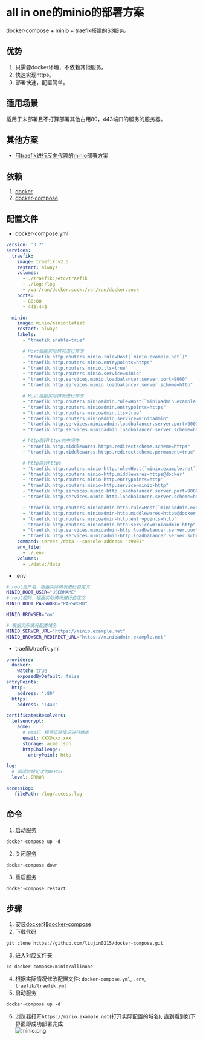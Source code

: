 # all in one的minio的部署方案

docker-compose + minio + traefik搭建的S3服务。  

## 优势
1. 只需要docker环境，不依赖其他服务。
2. 快速实现https。
3. 部署快速，配置简单。

## 适用场景
适用于未部署且不打算部署其他占用80，443端口的服务的服务器。

## 其他方案
- [用traefik进行反向代理的minio部署方案](../traefik) 

## 依赖
1. [docker](https://wiki.liujin.site/zh/docker/install)
2. [docker-compose](https://wiki.liujin.site/zh/docker-compose/install)

## 配置文件

- docker-compose.yml
```yaml
version: '3.7'
services:
  traefik:
    image: traefik:v2.5
    restart: always
    volumes:
      - ./traefik:/etc/traefik
      - ./log:/log
      - /var/run/docker.sock:/var/run/docker.sock
    ports:
      - 80:80
      - 443:443

  minio:
    image: minio/minio:latest
    restart: always
    labels:
      - "traefik.enable=true"

      # Host根据实际情况进行修改
      - "traefik.http.routers.minio.rule=Host(`minio.example.net`)"
      - "traefik.http.routers.minio.entrypoints=https"
      - "traefik.http.routers.minio.tls=true"
      - "traefik.http.routers.minio.service=minio"
      - "traefik.http.services.minio.loadbalancer.server.port=9000"
      - "traefik.http.services.minio.loadbalancer.server.scheme=http"

      # Host根据实际情况进行修改
      - "traefik.http.routers.minioadmin.rule=Host(`minioadmin.example.net`)"
      - "traefik.http.routers.minioadmin.entrypoints=https"
      - "traefik.http.routers.minioadmin.tls=true"
      - "traefik.http.routers.minioadmin.service=minioadmin"
      - "traefik.http.services.minioadmin.loadbalancer.server.port=9001"
      - "traefik.http.services.minioadmin.loadbalancer.server.scheme=http"

      # http跳转https的中间件
      - "traefik.http.middlewares.https.redirectscheme.scheme=https"
      - "traefik.http.middlewares.https.redirectscheme.permanent=true"

      # http跳转https
      - 'traefik.http.routers.minio-http.rule=Host(`minio.example.net`)'
      - 'traefik.http.routers.minio-http.middlewares=https@docker'
      - 'traefik.http.routers.minio-http.entrypoints=http'
      - "traefik.http.routers.minio-http.service=minio-http"
      - "traefik.http.services.minio-http.loadbalancer.server.port=9000"
      - "traefik.http.services.minio-http.loadbalancer.server.scheme=http"

      - 'traefik.http.routers.minioadmin-http.rule=Host(`minioadmin.example.net`)'
      - 'traefik.http.routers.minioadmin-http.middlewares=https@docker'
      - 'traefik.http.routers.minioadmin-http.entrypoints=http'
      - "traefik.http.routers.minioadmin-http.service=minioadmin-http"
      - "traefik.http.services.minioadmin-http.loadbalancer.server.port=9001"
      - "traefik.http.services.minioadmin-http.loadbalancer.server.scheme=http"
    command: server /data --console-address ":9001"
    env_file:
      - ./.env
    volumes:
      - ./data:/data
```

- .env
```sh
# root用户名，根据实际情况进行自定义
MINIO_ROOT_USER="USERNAME"
# root密码，根据实际情况进行自定义
MINIO_ROOT_PASSWORD="PASSWORD"

MINIO_BROWSER="on"

# 根据实际情况配置域名
MINIO_SERVER_URL="https://minio.example.net"
MINIO_BROWSER_REDIRECT_URL="https://minioadmin.example.net"
```

- traefik/traefik.yml
```yaml
providers:
  docker:
    watch: true
    exposedByDefault: false
entryPoints:
  http:
    address: ":80"
  https:
    address: ":443"

certificatesResolvers:
  letsencrypt:
    acme:
      # email 根据实际情况进行修改
      email: XXX@xxx.xxx
      storage: acme.json
      httpChallenge:
        entryPoint: http

log:
  # 调试阶段可改为DEBUG
  level: ERROR

accessLog:
   filePath: /log/access.log
```

## 命令
1. 启动服务
```shell
docker-compose up -d
```
2. 关闭服务
```shell
docker-compose down
```
3. 重启服务
```shell
docker-compose restart
```

## 步骤
1. 安装[docker](https://wiki.liujin.site/zh/docker/install)和[docker-compose](https://wiki.liujin.site/zh/docker-compose/install)
2. 下载代码
```shell
git clone https://github.com/liujin0215/docker-compose.git
```
3. 进入对应文件夹
```shell
cd docker-compose/minio/allinone
```
4. 根据实际情况修改配置文件: `docker-compose.yml`, `.env`, `traefik/traefik.yml`
5. 启动服务
```shell
docker-compose up -d
```
6. 浏览器打开`https://minio.example.net`(打开实际配置的域名), 直到看到如下界面即成功部署完成  
![minio.png](https://wiki.liujin.site/minio.png)
